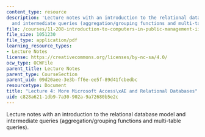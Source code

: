 ```yaml
---
content_type: resource
description: 'Lecture notes with an introduction to the relational database model
  and intermediate queries (aggregation/grouping functions and multi-table queries). '
file: /courses/11-208-introduction-to-computers-in-public-management-ii-january-iap-2002/c828a6211db97a30902a9a72680b5e2c_lect4.pdf
file_size: 1051230
file_type: application/pdf
learning_resource_types:
- Lecture Notes
license: https://creativecommons.org/licenses/by-nc-sa/4.0/
ocw_type: OCWFile
parent_title: Lecture Notes
parent_type: CourseSection
parent_uid: 09d20aee-3e3b-ff6e-ee5f-89d41fcbedbc
resourcetype: Document
title: "Lecture 4: More Microsoft Access\xAE and Relational Databases"
uid: c828a621-1db9-7a30-902a-9a72680b5e2c
---
```

Lecture notes with an introduction to the relational database model and intermediate queries (aggregation/grouping functions and multi-table queries). 